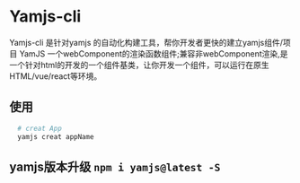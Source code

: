 # Yamjs-cli 
Yamjs-cli 是针对yamjs 的自动化构建工具，帮你开发者更快的建立yamjs组件/项目
YamJS 一个webComponent的渲染函数组件;兼容非webComponent渲染,是一个针对html的开发的一个组件基类，让你开发一个组件，可以运行在原生HTML/vue/react等环境。

## 使用

```bash 
  # creat App
  yamjs creat appName
```
## yamjs版本升级 `npm i yamjs@latest -S`
 